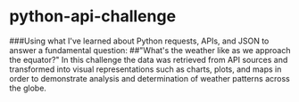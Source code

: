 # python-api-challenge
###Using what I've learned about Python requests, APIs, and JSON to answer a fundamental question: 
##"What's the weather like as we approach the equator?"
In this challenge the data was retrieved from API sources and transformed into visual representations such as charts, plots, and maps in order to demonstrate analysis and determination of weather patterns across the globe.
